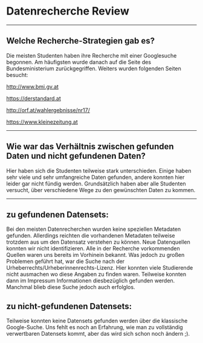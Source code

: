 # Datenrecherche Review

----
## Welche Recherche-Strategien gab es?


Die meisten Studenten haben ihre Recherche mit einer Googlesuche begonnen. Am häufigsten wurde danach auf die Seite des Bundesministerium zurückgegriffen. Weiters wurden folgenden Seiten besucht: 

http://www.bmi.gv.at

https://derstandard.at

http://orf.at/wahlergebnisse/nr17/

https://www.kleinezeitung.at


----
## Wie war das Verhältnis zwischen gefunden Daten und nicht gefundenen Daten? 
Hier haben sich die Studenten teilweise stark unterschieden. Einige haben sehr viele und sehr umfangreiche Daten gefunden, andere konnten hier leider gar nicht fündig werden. Grundsätzlich haben aber alle Studenten versucht, über verschiedene Wege zu den gewünschten Daten zu kommen.  

----
## zu gefundenen Datensets:
Bei den meisten Datenrecherchen wurden keine speziellen Metadaten gefunden. Allerdings reichten die vorhandenen Metadaten teilweise trotzdem aus um den Datensatz verstehen zu können. Neue Datenquellen konnten wir nicht identifizieren. Alle in der Recherche vorkommenden Quellen waren uns bereits im Vorhinein bekannt. 
Was jedoch zu großen Problemen geführt hat, war die Suche nach der Urheberrechts/Urheberinnenrechts-Lizenz. Hier konnten viele Studierende nicht ausmachen wo diese Angaben zu finden waren. Teilweise konnten dann im Impressum Informationen diesbezüglich gefunden werden. Manchmal blieb diese Suche jedoch auch erfolglos. 



## zu nicht-gefundenen Datensets: 
Teilweise konnten keine Datensets gefunden werden über die klassische Google-Suche. Uns fehlt es noch an Erfahrung, wie man zu vollständig verwertbaren Datensets kommt, aber das wird sich schon noch ändern ;). 


